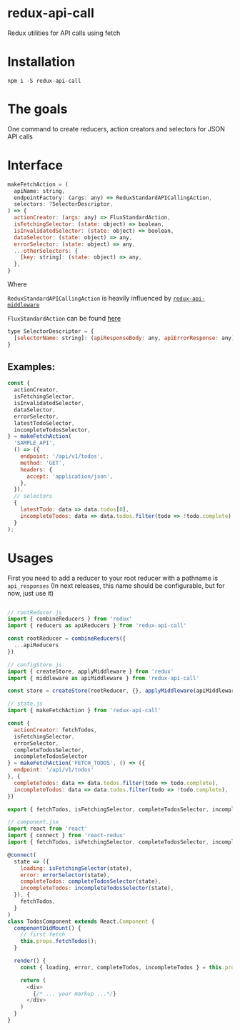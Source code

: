 # redux-api-call
Redux utilities for API calls using fetch

# Installation
```
npm i -S redux-api-call
```

# The goals
One command to create reducers, action creators and selectors for JSON API calls

# Interface

```js
makeFetchAction = (
  apiName: string,
  endpointFactory: (args: any) => ReduxStandardAPICallingAction,
  selectors: ?SelectorDescriptor,
) => {
  actionCreator: (args: any) => FluxStandardAction,
  isFetchingSelector: (state: object) => boolean,
  isInvalidatedSelector: (state: object) => boolean,
  dataSelector: (state: object) => any,
  errorSelector: (state: object) => any,
  ...otherSelectors: {
    [key: string]: (state: object) => any,
  },
}
```

Where

`ReduxStandardAPICallingAction` is heavily influenced by [`redux-api-middleware`](https://github.com/agraboso/redux-api-middleware#redux-standard-api-calling-actions)

`FluxStandardAction` can be found [here](https://github.com/acdlite/flux-standard-action)

```js
type SelectorDescriptor = {
  [selectorName: string]: (apiResponseBody: any, apiErrorResponse: any) => any
}
```

## Examples:
```js
const {
  actionCreator,
  isFetchingSelector,
  isInvalidatedSelector,
  dataSelector,
  errorSelector,
  latestTodoSelector,
  incompleteTodosSelector,
} = makeFetchAction(
  'SAMPLE_API',
  () => ({
    endpoint: '/api/v1/todos',
    method: 'GET',
    headers: {
      accept: 'application/json',
    },
  }),
  // selectors
  {
    latestTodo: data => data.todos[0],
    incompleteTodos: data => data.todos.filter(todo => !todo.complete),
  }
);
```

# Usages
First you need to add a reducer to your root reducer with a pathname is `api_responses` (In next releases, this name should be configurable, but for now, just use it)

```js

// rootReducer.js
import { combineReducers } from 'redux'
import { reducers as apiReducers } from 'redux-api-call'

const rootReducer = combineReducers({
  ...apiReducers
})

// configStore.js
import { createStore, applyMiddleware } from 'redux'
import { middleware as apiMiddleware } from 'redux-api-call'

const store = createStore(rootReducer, {}, applyMiddleware(apiMiddleware));

// state.js
import { makeFetchAction } from 'redux-api-call'

const {
  actionCreator: fetchTodos,
  isFetchingSelector,
  errorSelector,
  completeTodosSelector,
  incompleteTodosSelector
} = makeFetchAction('FETCH_TODOS', () => ({
  endpoint: '/api/v1/todos'
}, {
  completeTodos: data => data.todos.filter(todo => todo.complete),
  incompleteTodos: data => data.todos.filter(todo => !todo.complete),
})

export { fetchTodos, isFetchingSelector, completeTodosSelector, incompleteTodosSelector, errorSelector }

// component.jsx
import react from 'react'
import { connect } from 'react-redux'
import { fetchTodos, isFetchingSelector, completeTodosSelector, incompleteTodosSelector, errorSelector } from './state'

@connect(
  state => ({
    loading: isFetchingSelector(state),
    error: errorSelector(state),
    completeTodos: completeTodosSelector(state),
    incompleteTodos: incompleteTodosSelector(state),
  }), {
    fetchTodos,
  }
)
class TodosComponent extends React.Component {
  componentDidMount() {
    // first fetch
    this.props.fetchTodos();
  }

  render() {
    const { loading, error, completeTodos, incompleteTodos } = this.props;

    return (
      <div>
        {/* ... your markup ...*/}
      </div>
    )
  }
}
```
